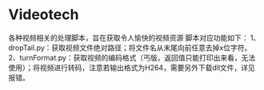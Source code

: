 # Videotech
各种视频相关的处理脚本，旨在获取令人愉快的视频资源
脚本对应功能如下：
1、dropTail.py：获取视频文件绝对路径；将文件名从末尾向前任意去掉x位字符。
2、turnFormat.py：获取视频的编码格式（丐版，返回值只能打印出来看，无法使用）；将视频进行转码，注意若输出格式为H264，需要另外下载dll文件，详见报错。
